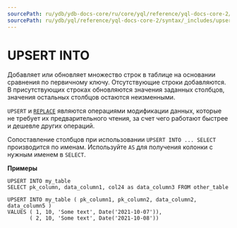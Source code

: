 ```yaml
---
sourcePath: ru/ydb/ydb-docs-core/ru/core/yql/reference/yql-docs-core-2/syntax/_includes/upsert_into.md
sourcePath: ru/ydb/yql/reference/yql-docs-core-2/syntax/_includes/upsert_into.md
---
```

# UPSERT INTO

Добавляет или обновляет множество строк в таблице на основании сравнения по первичному ключу. Отсутствующие строки добавляются. В присутствующих строках обновляются значения заданных столбцов, значения остальных столбцов остаются неизменными.


`UPSERT` и [`REPLACE`](../replace_into.md) являются операциями модификации данных, которые не требует их предварительного чтения, за счет чего работают быстрее и дешевле других операций.

Сопоставление столбцов при использовании `UPSERT INTO ... SELECT` производится по именам. Используйте `AS` для получения колонки с нужным именем в `SELECT`.

**Примеры**

``` yql
UPSERT INTO my_table
SELECT pk_column, data_column1, col24 as data_column3 FROM other_table  
```

``` yql
UPSERT INTO my_table ( pk_column1, pk_column2, data_column2, data_column5 )
VALUES ( 1, 10, 'Some text', Date('2021-10-07')),
       ( 2, 10, 'Some text', Date('2021-10-08'))
```
